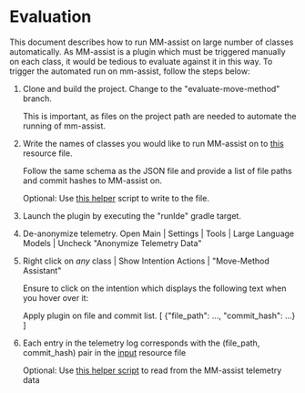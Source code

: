 # Evaluation

This document describes how to run MM-assist on large number of classes automatically. 
As MM-assist is a plugin which must be triggered manually on each class, it would be tedious to evaluate against it in this way. 
To trigger the automated run on mm-assist, follow the steps below:

1. Clone and build the project. Change to the "evaluate-move-method" branch.
    
     This is important, as files on the project path are needed to automate the running of mm-assist.

2. Write the names of classes you would like to run MM-assist on to [this](/src/main/resources/plugin_input_files/classes_and_commits.json) resource file. 

    Follow the same schema as the JSON file and provide a list of file paths and commit hashes to MM-assist on.

    Optional: Use [this helper](/src/main/python/mm_analyser/refactoring_miner_processing/automation_helpers/write_file4plugin.py) script to write to the file.
3. Launch the plugin by executing the "runIde" gradle target.
4. De-anonymize telemetry. Open Main | Settings | Tools | Large Language Models | Uncheck "Anonymize Telemetry Data"
5. Right click on _any_ class | Show Intention Actions | "Move-Method Assistant" 

    Ensure to click on the intention which displays the following text when you hover over it:

   Apply plugin on file and commit list.
   [
   {"file_path": ..., "commit_hash": ...}
   ]

6. Each entry in the telemetry log corresponds with the (file_path, commit_hash) pair in the [input](/src/main/resources/plugin_input_files/classes_and_commits.json) resource file
    
   Optional: Use [this helper script](/src/main/python/mm_analyser/refactoring_miner_processing/automation_helpers/read_from_telemetry.py) to read from the MM-assist telemetry data
